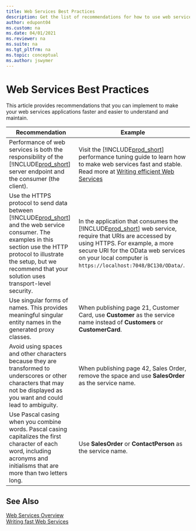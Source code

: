 ```yaml
---
title: Web Services Best Practices
description: Get the list of recommendations for how to use web services in your Business Central solution.
author: edupont04
ms.custom: na
ms.date: 04/01/2021
ms.reviewer: na
ms.suite: na
ms.tgt_pltfrm: na
ms.topic: conceptual
ms.author: jswymer
---
```

# Web Services Best Practices

This article provides recommendations that you can implement to make your web services applications faster and easier to understand and maintain.  
  
|Recommendation|Example|  
|--------------------|-------------|  
| Performance of web services is both the responsibility of the [!INCLUDE[prod_short](../developer/includes/prod_short.md)] server endpoint and the consumer (the client). | Visit the [!INCLUDE[prod_short](../developer/includes/prod_short.md)] performance tuning guide to learn how to make web services fast and stable. Read more at [Writing efficient Web Services](../performance/performance-developer.md)   |
|Use the HTTPS protocol to send data between [!INCLUDE[prod_short](../developer/includes/prod_short.md)] and the web service consumer. The examples in this section use the HTTP protocol to illustrate the setup, but we recommend that your solution uses transport-level security.|In the application that consumes the [!INCLUDE[prod_short](../developer/includes/prod_short.md)] web service, require that URIs are accessed by using HTTPS. For example, a more secure URI for the OData web services on your local computer is `https://localhost:7048/BC130/OData/`.|  
|Use singular forms of names. This provides meaningful singular entity names in the generated proxy classes.|When publishing page 21, Customer Card, use **Customer** as the service name instead of **Customers** or **CustomerCard**.|  
|Avoid using spaces and other characters because they are transformed to underscores or other characters that may not be displayed as you want and could lead to ambiguity.|When publishing page 42, Sales Order, remove the space and use **SalesOrder** as the service name.|  
|Use Pascal casing when you combine words. Pascal casing capitalizes the first character of each word, including acronyms and initialisms that are more than two letters long.|Use **SalesOrder** or **ContactPerson** as the service name.|

## See Also
[Web Services Overview](web-services.md)  
[Writing fast Web Services](../performance/performance-developer.md)
